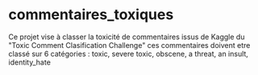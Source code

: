 # commentaires_toxiques
Ce projet vise à classer la toxicité de commentaires issus de Kaggle du "Toxic Comment Clasification Challenge"
ces commentaires doivent etre classé sur 6 catégories : toxic, severe toxic, obscene, a threat, an insult, identity_hate
